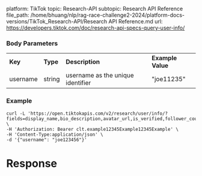 platform: TikTok
topic: Research-API
subtopic: Research API Reference
file_path: /home/bhuang/nlp/rag-race-challenge2-2024/platform-docs-versions/TikTok_Research-API/Research API Reference.md
url: https://developers.tiktok.com/doc/research-api-specs-query-user-info/

### Body Parameters

|     |     |     |     |
| --- | --- | --- | --- |
| **Key** | **Type** | **Description** | **Example Value** |
| username | string | username as the unique identifier | "joe11235" |

### Example

    curl -L 'https://open.tiktokapis.com/v2/research/user/info/?fields=display_name,bio_description,avatar_url,is_verified,follower_count,following_count,likes_count,video_count' \
    -H 'Authorization: Bearer clt.example12345Example12345Example' \
    -H 'Content-Type:application/json' \
    -d '{"username": "joe123456"}'

# Response